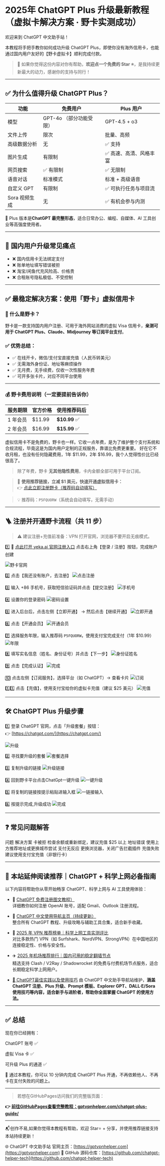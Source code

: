 #  2025年 ChatGPT Plus 升级最新教程（虚拟卡解决方案 · 野卡实测成功）

欢迎来到 ChatGPT 中文助手站！

本教程将手把手教你如何成功升级 ChatGPT Plus，即使你没有海外信用卡，也能通过国内用户友好的【野卡虚拟卡】顺利完成付款。

> 🙌 如果你觉得这份内容对你有帮助，**欢迎点一个免费的 Star ⭐**，是我持续更新最大的动力，感谢你的支持与同行！



---

## ✅ 为什么值得升级 ChatGPT Plus？

| 功能 | 免费用户 | Plus 用户 |
|------|-----------|------------|
| 模型 | GPT-4o （部分功能受限） | GPT-4.5  + o3 |
| 文件上传 | 限次 | 批量、高频 |
| 高级数据分析 | 无 | ✅ 支持 |
| 图片生成 | 有限制 | ✅ 高速、高清、风格丰富 |
| 网页搜索 | ✅ 有限制 | ✅ 无限制 |
| 语音对话 | 标准模式 | 标准 + 高级语音 |
| 自定义 GPT | 有限制 | ✅ 可执行任务与项目流 |
| Sora 视频生成 | 无 | ✅ 有机会参与内测 |

📌 Plus 版本是**ChatGPT 最完整形态**，适合日常办公、编程、自媒体、AI 工具创业等高强度使用者。

---

## 💢 国内用户升级常见痛点

- ❌ 国内信用卡无法绑定支付
- ❌ 账单地址填写错误被拒
- ❌ 淘宝/闲鱼代充风险高、价格贵
- ❌ 合租账号隐私极低、不受控制

---

## ✅ 最稳定解决方案：使用「野卡」虚拟信用卡

### 🔹 什么是野卡？

野卡是一款支持国内用户注册、可用于海外网站消费的虚拟 Visa 信用卡，**亲测可用于 ChatGPT Plus、Claude、Midjourney 等订阅平台支付**。

### ✅ 优势总结：

- ✅ 在线开卡，微信/支付宝直接充值（人民币转美元）
- ✅ 无需海外身份证、地址等麻烦操作
- ✅ 无月费，无手续费，仅收一次性服务年费
- ✅ 可开多张卡片，对应不同平台使用

---

### 💰 野卡费用说明（一定要提前告诉你）

| 服务期限 | 官方价格 | 使用推荐码后 |
|----------|-----------|----------------|
| 1 年会员 | $11.99 | **$10.99** ✅ |
| 2 年会员 | $16.99 | **$15.99** ✅ |

虚拟信用卡不是免费的，野卡也一样。它收一点年费，是为了维护整个支付系统和合规流程，毕竟这是为国内用户定制的正规服务，靠谱比免费更重要。
好在它不收月租，也没有任何隐藏费用，1年 $11.99，2年 $16.99，我个人觉得性价比已经很高了。

> 除了年费，野卡 **无其他隐性费用**，卡内金额全部可用于平台订阅。

> 🎁 **使用推荐链接，立减 $1 美元，快速开通虚拟信用卡：**  
> 👉 [点此立即注册野卡（推荐码自动填写）](https://yeka.ai/i/P5FQUORW)

> 💡 推荐码：`P5FQUORW`（系统会自动填写，无需手动）


---

## 🪜 注册并开通野卡流程（共 11 步）

> ⚠️ 建议注册+充值前准备：VPN 打开官网，浏览器不要开启无痕模式。

1️⃣ 🧭 [点此打开 yeka.ai 官网注册入口](https://yeka.ai/i/P5FQUORW)
点击右上角【登录 / 注册】按钮，完成账户创建

![野卡官网](./assets/step_1.webp)


2️⃣ 点击【我还没有账户，去注册】
![点击注册](./assets/step_2.webp)

3️⃣ 输入 +86 手机号，获取短信验证码并点击【提交注册】
![手机号](./assets/step_3.webp)

4️⃣ 设置你的登录密码
![密码设置](./assets/step_4.webp)

5️⃣ 进入后台后，点击左侧【立即开通】 → 然后点击【继续开通】
![立即开通](./assets/step_5.webp)


6️⃣ 点击【开通会员】
![开通会员](./assets/step_6.webp)


7️⃣ 选择服务年限，输入推荐码 `P5FQUORW`，使用支付宝完成支付（1年 $10.99）
![年限](./assets/step_7.webp)


8️⃣ 填写实名信息（姓名、身份证号）并点击【下一步】
![身份证姓名](./assets/step_8.webp)

9️⃣ 点击【完成认证】
![完成](./assets/step_9.webp)


🔟 点击左侧【订阅服务】，选择平台（如 ChatGPT）→ 查看卡片
![订阅](./assets/step_10.webp)


1️⃣1️⃣ 点击【充值】，使用支付宝给你的虚拟卡充值（建议 $25 美元）
![充值](./assets/step_11.webp)


---

## 🛠 ChatGPT Plus 升级步骤

1️⃣ 登录 ChatGPT 官网，点击「升级套餐」按钮：  
👉 [https://chatgpt.com/](https://chatgpt.com/)

![升级](./assets/plus_1.webp)


2️⃣ 寻找要升级的套餐
![套餐选择](./assets/plus_2.webp)


3️⃣ 复制升级的链接
![升级链接](./assets/plus_3.webp)

4️⃣ 回到野卡平台点击ChatGpt一键升级
![一键升级](./assets/plus_4.webp)

5️⃣ 将复制的链接按提示粘贴进输入框
![一链接输入](./assets/plus_5.webp)

6️⃣ 按提示完成,升级成功
![完成](./assets/plus_6.webp)

---

## ❓ 常见问题解答

问题	解决方案
卡被拒	检查余额或重新绑定，建议充值 $25 以上
地址错误	使用上方推荐地址或更换城市尝试
支付无反应	更换浏览器，关闭广告拦截插件
充值失败	建议使用支付宝充值（非银行卡）

---

## 🧩 本站延伸阅读推荐｜ChatGPT + 科学上网必备指南

以下内容将帮助你从零开始畅享 ChatGPT、科学上网与 AI 工具使用体验：

- 📘 [ChatGPT 免费注册图文教程）](https://gptvpnhelper.com/chatgpt-register-guide/)  
  详细教你如何注册 OpenAI 账号，适配 Gmail、Outlook 注册流程。

- 📘 [ChatGPT 中文使用导航主页（持续更新）](https://gptvpnhelper.com/)  
  整合所有 ChatGPT 教程、升级攻略与辅助工具合集，适合新手收藏。

- 🔐 [2025 年 VPN 推荐榜单｜科学上网工具实测评比](https://gptvpnhelper.com/network-access/)  
  对比多款热门 VPN（如 Surfshark、NordVPN、StrongVPN）在中国地区的连接稳定性、价格与安全性。

- ✈️ [2025 年机场推荐排行｜国内可用的稳定翻墙节点](https://gptvpnhelper.com/airport-access/)  
  精选支持 Clash / V2Ray / Shadowrocket 的免费与付费机场节点服务，适合长期稳定科学上网用户。

- [📘 ChatGPT最佳实践以及使用技巧](https://gptvpnhelper.com/guide/)
  由 ChatGPT 中文助手导航站维护，**涵盖 ChatGPT 注册、Plus 升级、Prompt 模板、Explorer GPT、DALL·E/Sora 使用技巧等内容，适合新手与进阶者，帮助你全面掌握 ChatGPT 的使用方法。**


---

## ✅ 总结

现在你已经拥有：

ChatGPT 账号 ✅

虚拟 Visa 卡 ✅

可升级 Plus 的通道 ✅

📌 通过本教程，你可以 10 分钟内完成 ChatGPT Plus 开通，不再依赖他人、不再卡在支付失败的问题上。



---

> 若想在GitHubPages访问我们的完整版页面：
>
**👉 [前往GitHubPages查看完整教程：gptvpnhelper.com/chatgpt-plus-guide/](https://gptvpnhelper.com/chatgpt-plus-guide/)**

---

📬创作不易,如果你觉得本教程有帮助，欢迎 Star⭐ + 分享，并使用推荐链接支持本站持续更新！

🌐 ChatGPT 中文助手站 官网主页：[https://gptvpnhelper.com](https://gptvpnhelper.com)
📂 GitHub 源码仓库：[https://github.com/chatgpt-helper-tech](https://github.com/chatgpt-helper-tech)
